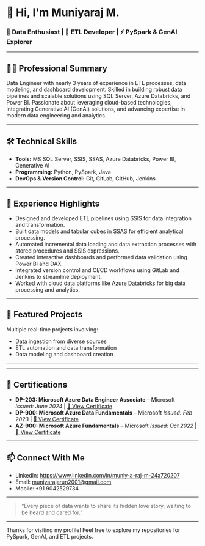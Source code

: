 # 👋 Hi, I'm Muniyaraj M.

### 🧠 Data Enthusiast | 🔄 ETL Developer | ⚡ PySpark & GenAI Explorer

---

## 👨‍💻 Professional Summary
Data Engineer with nearly 3 years of experience in ETL processes, data modeling, and dashboard development. Skilled in building robust data pipelines and scalable solutions using SQL Server, Azure Databricks, and Power BI. Passionate about leveraging cloud-based technologies, integrating Generative AI (GenAI) solutions, and advancing expertise in modern data engineering and analytics.

---

## 🛠️ Technical Skills
- **Tools:** MS SQL Server, SSIS, SSAS, Azure Databricks, Power BI, Generative AI  
- **Programming:** Python, PySpark, Java  
- **DevOps & Version Control:** Git, GitLab, GitHub, Jenkins  

---

## 💼 Experience Highlights
- Designed and developed ETL pipelines using SSIS for data integration and transformation.  
- Built data models and tabular cubes in SSAS for efficient analytical processing.  
- Automated incremental data loading and data extraction processes with stored procedures and SSIS expressions.  
- Created interactive dashboards and performed data validation using Power BI and DAX.  
- Integrated version control and CI/CD workflows using GitLab and Jenkins to streamline deployment.  
- Worked with cloud data platforms like Azure Databricks for big data processing and analytics.  

---

## 🚀 Featured Projects
Multiple real-time projects involving:
- Data ingestion from diverse sources  
- ETL automation and data transformation  
- Data modeling and dashboard creation  

---

---

## 📜 Certifications
- **DP-203: Microsoft Azure Data Engineer Associate** – Microsoft  
  _Issued: June 2024_ | [🔗 View Certificate](https://learn.microsoft.com/api/credentials/share/en-us/MMuniyarajCognizant-7365/D1ABD06A0D7C98BE?sharingId=53A3EC5AAB0B9E0F)
- **DP-900: Microsoft Azure Data Fundamentals** – Microsoft
  _Issued: Feb 2023_ | [🔗 View Certificate](https://learn.microsoft.com/api/credentials/share/en-us/MMuniyarajCognizant-7365/594413885CA80B7E?sharingId=53A3EC5AAB0B9E0F)
- **AZ-900: Microsoft Azure Fundamentals** – Microsoft
  _Issued: Oct 2022_ | [🔗 View Certificate](https://learn.microsoft.com/api/credentials/share/en-us/MMuniyarajCognizant-7365/560BF881B6A4EF82?sharingId=53A3EC5AAB0B9E0F)

---

## 📫 Connect With Me
- LinkedIn: https://www.linkedin.com/in/muniy-a-raj-m-24a720207
- Email: muniyarajarun2001@gmail.com  
- Mobile: +91 9042529734  

---

>“Every piece of data wants to share its hidden love story, waiting to be heard and cared for.”

---

Thanks for visiting my profile! Feel free to explore my repositories for PySpark, GenAI, and ETL projects.

